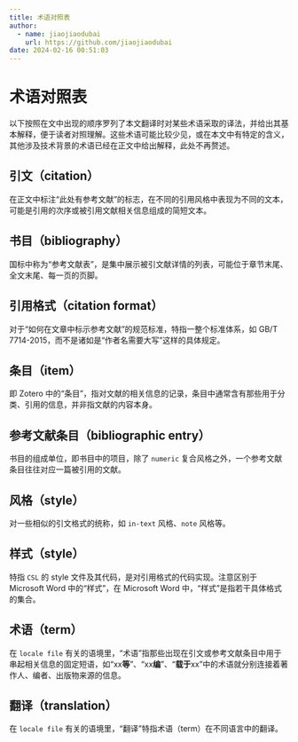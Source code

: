 ```yaml
---
title: 术语对照表
author:
  - name: jiaojiaodubai
    url: https://github.com/jiaojiaodubai
date: 2024-02-16 00:51:03
---
```


# 术语对照表

以下按照在文中出现的顺序罗列了本文翻译时对某些术语采取的译法，并给出其基本解释，便于读者对照理解。这些术语可能比较少见，或在本文中有特定的含义，其他涉及技术背景的术语已经在正文中给出解释，此处不再赘述。

## 引文（citation）

在正文中标注“此处有参考文献”的标志，在不同的引用风格中表现为不同的文本，可能是引用的次序或被引用文献相关信息组成的简短文本。

## 书目（bibliography）

国标中称为“参考文献表”，是集中展示被引文献详情的列表，可能位于章节末尾、全文末尾、每一页的页脚。

## 引用格式（citation format）

对于“如何在文章中标示参考文献”的规范标准，特指一整个标准体系，如 GB/T 7714-2015，而不是诸如是“作者名需要大写”这样的具体规定。

## 条目（item）

即 Zotero 中的“条目”，指对文献的相关信息的记录，条目中通常含有那些用于分类、引用的信息，并非指文献的内容本身。

## 参考文献条目（bibliographic entry）

书目的组成单位，即书目中的项目，除了 `numeric` 复合风格之外，一个参考文献条目往往对应一篇被引用的文献。

## 风格（style）

对一些相似的引文格式的统称，如 `in-text` 风格、`note` 风格等。

## 样式（style）

特指 `CSL` 的 style 文件及其代码，是对引用格式的代码实现。注意区别于 Microsoft Word 中的“样式”，在 Microsoft Word 中，“样式”是指若干具体格式的集合。

## 术语（term）

在 `locale file` 有关的语境里，“术语”指那些出现在引文或参考文献条目中用于串起相关信息的固定短语，如“xx**等**”、“xx**编**”、“**载于**xx”中的术语就分别连接着著作人、编者、出版物来源的信息。

## 翻译（translation）

在 `locale file` 有关的语境里，“翻译”特指术语（term）在不同语言中的翻译。
